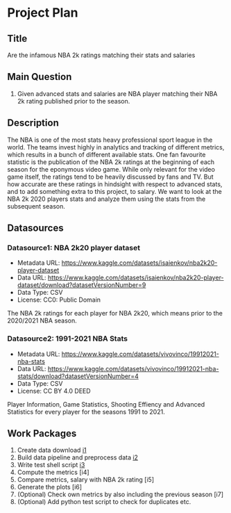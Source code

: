 # Project Plan

## Title
<!-- Give your project a short title. -->
Are the infamous NBA 2k ratings matching their stats and salaries

## Main Question

<!-- Think about one main question you want to answer based on the data. -->
1. Given advanced stats and salaries are NBA player matching their NBA 2k rating published prior to the season.

## Description

<!-- Describe your data science project in max. 200 words. Consider writing about why and how you attempt it. -->
The NBA is one of the most stats heavy professional sport league in the world. The teams invest highly in analytics and tracking of different metrics, which results in a bunch of different available stats. One fan favourite statistic is the publication of the NBA 2k ratings at the beginning of each season for the eponymous video game. While only relevant for the video game itself, the ratings tend to be heavily discussed by fans and TV. But how accurate are these ratings in hindsight with respect to advanced stats, and to add something extra to this project, to salary. We want to look at the NBA 2k 2020 players stats and analyze them using the stats from the subsequent season.

## Datasources

<!-- Describe each datasources you plan to use in a section. Use the prefic "DatasourceX" where X is the id of the datasource. -->

### Datasource1: NBA 2k20 player dataset
* Metadata URL: https://www.kaggle.com/datasets/isaienkov/nba2k20-player-dataset
* Data URL: https://www.kaggle.com/datasets/isaienkov/nba2k20-player-dataset/download?datasetVersionNumber=9
* Data Type: CSV
* License: CC0: Public Domain

The NBA 2k ratings for each player for NBA 2k20, which means prior to the 2020/2021 NBA season.

### Datasource2: 1991-2021 NBA Stats
* Metadata URL: https://www.kaggle.com/datasets/vivovinco/19912021-nba-stats 
* Data URL: https://www.kaggle.com/datasets/vivovinco/19912021-nba-stats/download?datasetVersionNumber=4
* Data Type: CSV
* License: CC BY 4.0 DEED

Player Information, Game Statistics, Shooting Effiency and Advanced Statistics for every player for the seasons 1991 to 2021.

## Work Packages

<!-- List of work packages ordered sequentially, each pointing to an issue with more details. -->

1. Create data download [i1]
2. Build data pipeline and preprocess data [i2]
3. Write test shell script [i3]
4. Compute the metrics [i4]
5. Compare metrics, salary with NBA 2k rating [i5]
6. Generate the plots [i6]
7. (Optional) Check own metrics by also including the previous season [i7]
7. (Optional) Add python test script to check for duplicates etc. 

[i1]: https://github.com/Christoph-Jung/made-ws2324/issues/1 
[i2]: https://github.com/Christoph-Jung/made-ws2324/issues/2 
[i3]: https://github.com/Christoph-Jung/made-ws2324/issues/3 